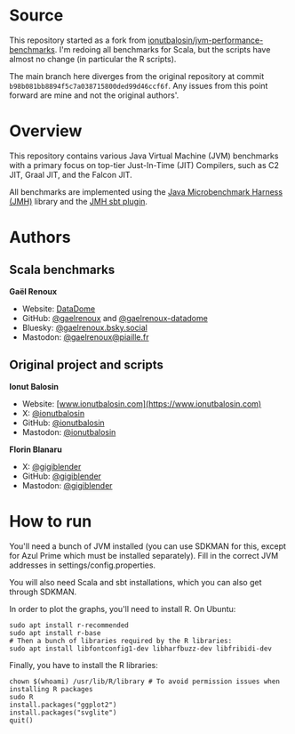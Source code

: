 # Source

This repository started as a fork from [ionutbalosin/jvm-performance-benchmarks](https://github.com/ionutbalosin/jvm-performance-benchmarks).
I'm redoing all benchmarks for Scala, but the scripts have almost no change (in particular the R scripts). 

The main branch here diverges from the original repository at commit `b98b081bb8894f5c7a038715800ded99d46ccf6f`.
Any issues from this point forward are mine and not the original authors'.


# Overview

This repository contains various Java Virtual Machine (JVM) benchmarks with a primary focus on top-tier Just-In-Time (JIT) Compilers, such as C2 JIT, Graal JIT, and the Falcon JIT.

All benchmarks are implemented using the [Java Microbenchmark Harness (JMH)](https://github.com/openjdk/jmh) library and the [JMH sbt plugin](https://github.com/sbt/sbt-jmh).


# Authors

## Scala benchmarks

**Gaël Renoux**
- Website: [DataDome](https://datadome.co)
- GitHub: [@gaelrenoux](https://github.com/gaelrenoux-datadome) and [@gaelrenoux-datadome](https://github.com/gaelrenoux-datadome)
- Bluesky: [@gaelrenoux.bsky.social](https://bsky.app/profile/gaelrenoux.bsky.social)
- Mastodon: [@gaelrenoux@piaille.fr](https://piaille.fr/@gaelrenoux)

## Original project and scripts

**Ionut Balosin**
- Website: [www.ionutbalosin.com](https://www.ionutbalosin.com)
- X: [@ionutbalosin](https://twitter.com/ionutbalosin)
- GitHub: [@ionutbalosin](https://github.com/ionutbalosin)
- Mastodon: [@ionutbalosin](https://mastodon.social/@ionutbalosin)

**Florin Blanaru**
- X: [@gigiblender](https://twitter.com/gigiblender)
- GitHub: [@gigiblender](https://github.com/gigiblender)
- Mastodon: [@gigiblender](https://mastodon.online/@gigiblender)


# How to run

You'll need a bunch of JVM installed (you can use SDKMAN for this, except for Azul Prime which must be installed separately).
Fill in the correct JVM addresses in settings/config.properties.

You will also need Scala and sbt installations, which you can also get through SDKMAN.

In order to plot the graphs, you'll need to install R. On Ubuntu:
```
sudo apt install r-recommended
sudo apt install r-base
# Then a bunch of libraries required by the R libraries:
sudo apt install libfontconfig1-dev libharfbuzz-dev libfribidi-dev
```

Finally, you have to install the R libraries:
```
chown $(whoami) /usr/lib/R/library # To avoid permission issues when installing R packages
sudo R
install.packages("ggplot2")
install.packages("svglite")
quit()
```
